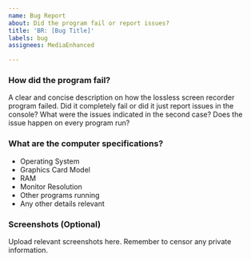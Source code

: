 ```yaml
---
name: Bug Report
about: Did the program fail or report issues?
title: 'BR: [Bug Title]'
labels: bug
assignees: MediaEnhanced

---
```


### How did the program fail?
A clear and concise description on how the lossless screen recorder program failed. Did it completely fail or did it just report issues in the console? What were the issues indicated in the second case? Does the issue happen on every program run?

### What are the computer specifications?
* Operating System
* Graphics Card Model
* RAM
* Monitor Resolution
* Other programs running
* Any other details relevant

### Screenshots (Optional)
Upload relevant screenshots here. Remember to censor any private information.
